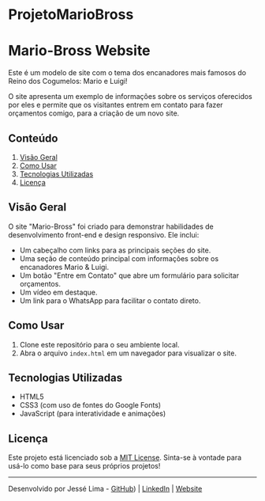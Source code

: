 # ProjetoMarioBross

# Mario-Bross Website

Este é um modelo de site com o tema dos encanadores mais famosos do Reino dos Cogumelos: Mario e Luigi!

O site apresenta um exemplo de informações sobre os serviços oferecidos por eles e permite que os visitantes entrem em contato para fazer orçamentos comigo,
para a criação de um novo site.

## Conteúdo

1. [Visão Geral](#visão-geral)
2. [Como Usar](#como-usar)
3. [Tecnologias Utilizadas](#tecnologias-utilizadas)
4. [Licença](#licença)

## Visão Geral

O site "Mario-Bross" foi criado para demonstrar habilidades de desenvolvimento front-end e design responsivo. Ele inclui:

- Um cabeçalho com links para as principais seções do site.
- Uma seção de conteúdo principal com informações sobre os encanadores Mario & Luigi.
- Um botão "Entre em Contato" que abre um formulário para solicitar orçamentos.
- Um vídeo em destaque.
- Um link para o WhatsApp para facilitar o contato direto.

## Como Usar

1. Clone este repositório para o seu ambiente local.
2. Abra o arquivo `index.html` em um navegador para visualizar o site.

## Tecnologias Utilizadas

- HTML5
- CSS3 (com uso de fontes do Google Fonts)
- JavaScript (para interatividade e animações)

## Licença

Este projeto está licenciado sob a [MIT License](LICENSE). Sinta-se à vontade para usá-lo como base para seus próprios projetos!

---

Desenvolvido por Jessé Lima - [GitHub](https://github.com/jesselimadev)) | [LinkedIn](https://www.linkedin.com/in/jessé-lima-oliveira/) | [Website](https://jesse-lima-web-designer.netlify.app/)    
